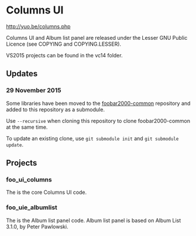 # Columns UI

http://yuo.be/columns.php

Columns UI and Album list panel are released under the Lesser GNU Public Licence (see COPYING and COPYING.LESSER).

VS2015 projects can be found in the vc14 folder.

## Updates

### 29 November 2015

Some libraries have been moved to the [foobar2000-common](https://github.com/msquared2/foobar2000-common) repository and added to this repository as a submodule. 

Use `--recursive` when cloning this repository to clone foobar2000-common at the same time.

To update an existing clone, use `git submodule init` and `git submodule update`.

## Projects

### foo_ui_columns

The is the core Columns UI code.

### foo_uie_albumlist

The is the Album list panel code. Album list panel is based on Album List 3.1.0, by Peter Pawlowski.
